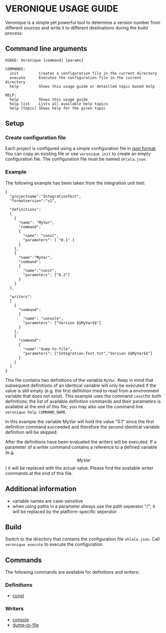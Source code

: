 # VERONIQUE USAGE GUIDE

Veronique is a simple yet powerful tool to determine a version number from different sources and write it to different destinations during the build process.

## Command line arguments

    USAGE: Veronique [command] [params]

    COMMANDS:
      init         Creates a configuration file in the current directory
      execute      Executes the configuration file in the current directory
      help         Shows this usage guide or detailled topic based help

    HELP:
      help         Shows this usage guide
      help list    Lists all available help topics
      help [topic] Shows help for the given topic

## Setup

### Create configuration file

Each project is configured using a simple configuration file in [json format](https://en.wikipedia.org/wiki/JSON).
You can copy an existing file or use `veronique init` to create an empty configuration file.
The configuration file must be named `ohlala.json`.

### Example

The following example has been taken from the integration unit test:

    {
      "projectname":"IntegrationTest",
      "formatversion":"v1",
  
      "definitions":
      [
        {
          "name": "MyVar",
          "command": 
          {
            "name": "const",
            "parameters": [ "0.1" ]
          }
        },
        {
          "name":"MyVar",
          "command":
          {
            "name":"const",
            "parameters": ["0.2"]
          }
        }
      ],
  
      "writers":
      [
        {
          "command": 
          {
            "name": "console",
            "parameters": ["Version $$MyVar$$"]
          }
        },
        {
          "command":
          {
            "name":"dump-to-file",
            "parameters": ["Integration-Test.txt","Version $$MyVar$$"]
          }
        }
      ]
    }

This file contains two definitions of the variable `MyVar`. Keep in mind that subsequent definitions of an identical variable will only be executed if the value is still empty (e.g. the first definition tried to read from a environment variable that does not exist).
This example uses the command `const`for both definitions; the list of available definition commands and their parameters is available at the end of this file; you may also use the command line `veronique help COMMAND_NAME`.

In this example the variable MyVar will hold the value "0.1" since the first definition command succeeded and therefore the second identical variable definition will be skipped.

After the definitions have been evaluated the writers will be executed.
If a parameter of a writer command contains a reference to a defined variable (e.g. $$MyVar$$) it will be replaced with the actual value. Please find the available writer commands at the end of this file.

## Additional information

* variable names are case-sensitive
* when using paths in a parameter always use the path seperator "/"; it will be replaced by the platform-specific seperator

## Build

Switch to the directory that contains the configuration file `ohlala.json`. Call `veronique execute` to execute the configuration.

## Commands

The following commands are available for definitions and writers:

### Definitions

 * [const](./Veronique/Veronique/Help/const.txt)

### Writers

 * [console](./Veronique/Veronique/Help/console.txt)
 * [dump-to-file](./Veronique/Veronique/Help/dump-to-file.txt)
